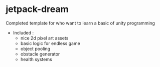 # jetpack-dream
Completed template for who want to learn a basic of unity programming
- Included : 
  - nice 2d pixel art assets
  - basic logic for endless game
  - object pooling
  - obstacle generator
  - health systems
